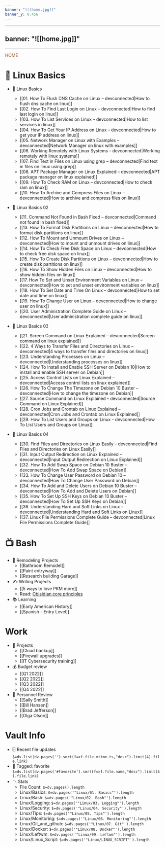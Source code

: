 ```yaml
---
banner: "![[home.jpg]]"
banner_y: 0.456
---
```

---
banner: "![[home.jpg]]"
---
-----

<div class="title" style="color:Sienna">HOME</div>

# 🐧 Linux Basics
- 🔹 Linux Basics
	- [[01. How To Flush DNS Cache on Linux – devconnected|How to flush dns cache on linux]]
	- [[02. How To Find Last Login on Linux – devconnected|How to find last login on linux]]
	- [[03. How To List Services on Linux – devconnected|How to list services in linux]]
	- [[04. How To Get Your IP Address on Linux – devconnected|How to get your IP address on linux]]
	- [[05. Network Manager on Linux with Examples – devconnected|Network Manager on linux with examples]]
	- [[06. Working Remotely with Linux Systems – devconnected|Working remotely with linux systems]]
	- [[07. Find Text in Files on Linux using grep – devconnected|Find text in files on linux using grep]]
	- [[08. APT Package Manager on Linux Explained – devconnected|APT package manager on linux explained]]
	- [[09. How To Check RAM on Linux – devconnected|How to check ram on linux]]
	- [[10. How To Archive and Compress Files on Linux – devconnected|How to archive and compress files on linux]]
- 🔹 Linux Basics 02
	- [[11. Command Not Found in Bash Fixed – devconnected|Command not found in bash fixed]]
	- [[13. How To Format Disk Partitions on Linux – devconnected|How to format disk partitions on linux]]
	- [[12. How To Mount and Unmount Drives on Linux – devconnected|How to mount and unmount drives on linux]]
	- [[14. How To Check Free Disk Space on Linux – devconnected|How to check free disk space on linux]]
	- [[15. How To Create Disk Partitions on Linux – devconnected|How to create disk partitions on linux]]
	- [[16. How To Show Hidden Files on Linux – devconnected|How to show hidden files on linux]]
	- [[17. How To Set and Unset Environment Variables on Linux – devconnected|How to set and unset environment variables on linux]]
	- [[18. How To Set Date and Time On Linux – devconnected|How to set date and time on linux]]
	- [[19. How To Change User on Linux – devconnected|How to change user on linux]]
	- [[20. User Administration Complete Guide on Linux – devconnected|User administration complete guide on linux]]

- 🔹 Linux Basics 03
	- [[21. Screen Command on Linux Explained – devconnected|Screen command on linux explained]]
	- [[22. 4 Ways to Transfer Files and Directories on Linux – devconnected|4 ways to transfer files and directories on linux]]
	- [[23. Understanding Processes on Linux – devconnected|Understanding processes on linux]]
	- [[24. How To Install and Enable SSH Server on Debian 10|How to install and enable SSH server on Debian]]
	- [[25. Access Control Lists on Linux Explained – devconnected|Access control lists on linux explained]]
	- [[26. How To Change The Timezone on Debian 10 Buster – devconnected|How to change the timezone on Debian]]
	- [[27. Source Command on Linux Explained – devconnected|Source Command on Linux Explained]]
	- [[28. Cron Jobs and Crontab on Linux Explained – devconnected|Cron Jobs and Crontab on Linux Explained]]
	- [[29. How To List Users and Groups on Linux – devconnected|How To List Users and Groups on Linux]]
	  
- 🔹 Linux Basics 04
	- [[30. Find Files and Directories on Linux Easily – devconnected|Find Files and Directories on Linux Easily]]
	- [[31. Input Output Redirection on Linux Explained – devconnected|Input Output Redirection on Linux Explained]]
	- [[32. How To Add Swap Space on Debian 10 Buster – devconnected|How To Add Swap Space on Debian]]
	- [[33. How To Change User Password on Debian 10 – devconnected|How To Change User Password on Debian]]
	- [[34. How To Add and Delete Users on Debian 10 Buster – devconnected|How To Add and Delete Users on Debian]]
	- [[35. How To Set Up SSH Keys on Debian 10 Buster – devconnected|How To Set Up SSH Keys on Debian]]
	- [[36. Understanding Hard and Soft Links on Linux – devconnected|Understanding Hard and Soft Links on Linux]]
	- [[37. Linux File Permissions Complete Guide – devconnected|Linux File Permissions Complete Guide]]

# 📺 Bash
- 🏡 Remodeling Projects
	- [[Bathroom Remodel]]
	- [[Paint entryway]]
	- [[Research building Garage]] 
 - ✍️ Writing Projects
	- [[5 ways to love PKM more]]
	- Read: [Obisidian core principles](https://tfthacker.medium.com/obsidian-understanding-its-core-design-principles-7f3fafbd6e36)
- 📚 Learning
	- [[Early American History]]
	- [[Spanish - Entry Level]]

# Work
- 💼 Projects
	- [[Cloud backup]]
	- [[Firewall upgrades]]
	- [[IT Cybersecurity training]]
- 💰 Budget review
	- [[Q1 2022]]
	- [[Q2 2022]]
	- [[Q3 2022]]
	- [[Q4 2022]]
- 👥 Personnel Review
	- [[Sally Smith]]
	- [[Bill Hansen]]
	- [[Brad Jefferson]]
	- [[Olga Olson]]

# Vault Info
- 🗄️ Recent file updates
 `$=dv.list(dv.pages('').sort(f=>f.file.mtime.ts,"desc").limit(4).file.link)`
- 🔖 Tagged:  favorite 
 `$=dv.list(dv.pages('#favorite').sort(f=>f.file.name,"desc").limit(4).file.link)`
- 〽️ Stats
	-  File Count: `$=dv.pages().length`
	-  Linux/Basics: `$=dv.pages('"Linux/01. Basics"').length`
	- Linux/Bash: `$=dv.pages('"Linux/02. Bash"').length`
	- Linux/Logging: `$=dv.pages('"Linux/03. Logging"').length`
	- Linux/Security: `$=dv.pages('"Linux/04. Security"').length`
	- Linux/Tips: `$=dv.pages('"Linux/05. Tips"').length`
	- Linux/Monitoring: `$=dv.pages('"Linux/06. Monitoring"').length`
	- Linux/Git_and_github: `$=dv.pages('"Linux/07. Git"').length`
	- Linux/Docker: `$=dv.pages('"Linux/08. Docker"').length`
	- Linux/Leftwm: `$=dv.pages('"Linux/09. Leftwm"').length`
	- Linux/Linux_Script: `$=dv.pages('"Linux/LINUX_SCRIPT"').length`